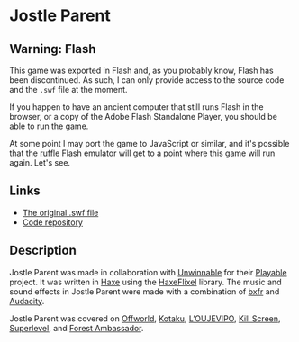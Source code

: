 # Jostle Parent

## Warning: Flash

This game was exported in Flash and, as you probably know, Flash has been discontinued. As such, I can only provide access to the source code and the `.swf` file at the moment.

If you happen to have an ancient computer that still runs Flash in the browser, or a copy of the Adobe Flash Standalone Player, you should be able to run the game.

At some point I may port the game to JavaScript or similar, and it's possible that the [ruffle](https://ruffle.rs/) Flash emulator will get to a point where this game will run again. Let's see.

## Links

* [The original .swf file](https://github.com/pippinbarr/jostle-parent/releases/tag/swf)
* [Code repository](https://github.com/pippinbarr/jostle-parent)

## Description

Jostle Parent was made in collaboration with [Unwinnable](http://www.unwinnable.com/) for their [Playable](http://www.unwinnable.com/playable/) project. It was written in [Haxe](http://haxe.org/) using the [HaxeFlixel](http://www.haxeflixel.com/) library. The music and sound effects in Jostle Parent were made with a combination of [bxfr](http://www.bfxr.net/) and [Audacity](http://audacity.sourceforge.net/).

Jostle Parent was covered on [Offworld](http://boingboing.net/2015/04/10/play-it-now-jostle-parent.html), [Kotaku](http://kotaku.com/this-game-about-being-a-parent-is-the-most-irritating-g-1697258363), [L&#8217;OUJEVIPO](http://oujevipo.fr/general/4353-jostle-parent/), [Kill Screen](http://killscreendaily.com/articles/jostle-parent/), [Superlevel](http://superlevel.de/spiele/re-jostle-parent/), and [Forest Ambassador](http://forestambassador.com/post/116467134236/jostle-parent-is-a-game-about-shepherding-small).
